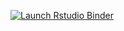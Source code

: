 <!-- badges: start -->
[![Launch Rstudio Binder](http://mybinder.org/badge_logo.svg)](https://mybinder.org/v2/gh/VroniRau/r-kurs/main?urlpath=rstudio)
<!-- badges: end -->
